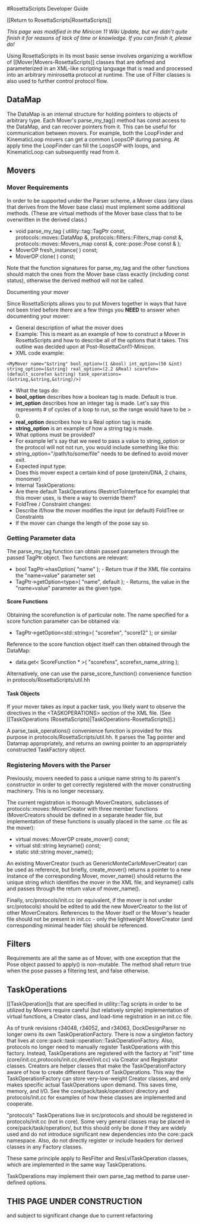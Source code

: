 #RosettaScripts Developer Guide

[[Return to RosettaScripts|RosettaScripts]]

*This page was modified in the Minicon 11 Wiki Update, but we didn't quite finish it for reasons of lack of time or knowledge. If you can finish it, please do!*

 Using RosettaScripts in its most basic sense involves organizing a workflow of [[Mover|Movers-RosettaScripts]] classes that are defined and parameterized in an XML-like scripting language that is read and processed into an arbitrary minirosetta protocol at runtime. The use of Filter classes is also used to further control protocol flow.

DataMap
-------

The DataMap is an internal structure for holding pointers to objects of arbitrary type. Each Mover's parse\_my\_tag() method has const access to the DataMap, and can recover pointers from it. This can be useful for communication between movers. For example, both the LoopFinder and KinematicLoop movers can get a common LoopsOP during parsing. At apply time the LoopFinder can fill the LoopsOP with loops, and KinematicLoop can subsequently read from it.

Movers
------

### Mover Requirements

In order to be supported under the Parser scheme, a Mover class (any class that derives from the Mover base class) must implement some additional methods. (These are virtual methods of the Mover base class that to be overwritten in the derived class.)

-   void parse\_my\_tag ( utility::tag::TagPtr const, protocols::moves::DataMap &, protocols::filters::Filters\_map const &, protocols::moves::Movers\_map const &, core::pose::Pose const & );
-   MoverOP fresh\_instance( ) const;
-   MoverOP clone( ) const;

Note that the function signatures for parse\_my\_tag and the other functions should match the ones from the Mover base class exactly (including const status), otherwise the derived method will not be called.

Documenting your mover

Since RosettaScripts allows you to put Movers together in ways that have not been tried before there are a few things you **NEED** to answer when documenting your mover:

-   General description of what the mover does
-   Example: This is meant as an example of how to construct a Mover in RosettaScripts and how to describe all of the options that it takes. This outline was decided upon at Post-RosettaCon11-Minicon.
-   XML code example:

```
<MyMover name="&string" bool_option=(1 &bool) int_option=(50 &int) string_option=(&string) real_option=(2.2 &Real) scorefxn=(default_scorefxn &string) task_operations=(&string,&string,&string)/>)
```

-   What the tags do:
-   **bool\_option** describes how a boolean tag is made. Default is true.
-   **int\_option** describes how an integer tag is made. Let's say this represents \# of cycles of a loop to run, so the range would have to be \> 0.
-   **real\_option** describes how to a Real option tag is made.
-   **string\_option** is an example of how a string tag is made.
-   What options must be provided?
-   For example let's say that we need to pass a value to string\_option or the protocol will not not run, you would include something like this:
-   string\_option="/path/to/some/file" needs to be defined to avoid mover exit.
-   Expected input type:
-   Does this mover expect a certain kind of pose (protein/DNA, 2 chains, monomer)
-   Internal TaskOperations:
-   Are there default TaskOperations (RestrictToInterface for example) that this mover uses, is there a way to override them?
-   FoldTree / Constraint changes:
-   Describe if/how the mover modifies the input (or default) FoldTree or Constraints
-   If the mover can change the length of the pose say so.


### Getting Parameter data

The parse\_my\_tag function can obtain passed parameters through the passed TagPtr object. Two functions are relevant:

-   bool TagPtr-\>hasOption( "name" ); - Return true if the XML file contains the "name=value" parameter set
-   TagPtr-\>getOption\<type\>( "name", default ); - Returns, the value in the "name=value" parameter as the given type.

#### Score Functions

Obtaining the scorefunction is of particular note. The name specified for a score function parameter can be obtained via:

-   TagPtr-\>getOption\<std::string\>( "scorefxn", "score12" ); or similar

Reference to the score function object itself can then obtained through the DataMap:

-   data.get\< ScoreFunction \* \>( "scorefxns", scorefxn\_name\_string );

Alternatively, one can use the parse\_score\_function() convenience function in protocols/RosettaScripts/util.hh

#### Task Objects

If your mover takes as input a packer task, you likely want to observe the directives in the \<TASKOPERATIONS\> section of the XML file. (See [[TaskOperations (RosettaScripts)|TaskOperations-RosettaScripts]].)

A parse\_task\_operations() convenience function is provided for this purpose in protocols/RosettaScripts/util.hh. It parses the Tag pointer and Datamap appropriately, and returns an owning pointer to an appropriately constructed TaskFactory object.

### Registering Movers with the Parser

Previously, movers needed to pass a unique name string to its parent's constructor in order to get correctly registered with the mover constructing machinery. This is no longer necessary.

The current registration is thorough MoverCreators, subclasses of protocols::moves::MoverCreator with three member functions (MoverCreators should be defined in a separate header file, but implementation of these functions is usually placed in the same .cc file as the mover):

-   virtual moves::MoverOP create\_mover() const;
-   virtual std::string keyname() const;
-   static std::string mover\_name();

An existing MoverCreator (such as GenericMonteCarloMoverCreator) can be used as reference, but briefly, create\_mover() returns a pointer to a new instance of the corresponding Mover, mover\_name() should returns the unique string which identifies the mover in the XML file, and keyname() calls and passes through the return value of mover\_name().

Finally, src/protocols/init.cc (or equivalent, if the mover is not under src/protocols) should be edited to add the new MoverCreator to the list of other MoverCreators. References to the Mover itself or the Mover's header file should not be present in init.cc - only the lightweight MoverCreator (and corresponding minimal header file) should be referenced.

Filters
-------

Requirements are all the same as of Mover, with one exception that the Pose object passed to apply() is non-mutable. The method shall return true when the pose passes a filtering test, and false otherwise.

TaskOperations
--------------

[[TaskOperation]]s that are specified in utility::Tag scripts in order to be utilized by Movers require careful (but relatively simple) implementation of virtual functions, a Creator class, and load-time registration in an init.cc file.

As of trunk revisions r34048, r34052, and r34063, DockDesignParser no longer owns its own TaskOperationFactory. There is now a singleton factory that lives at core::pack::task::operation::TaskOperationFactory. Also, protocols no longer need to manually register TaskOperations with this factory. Instead, TaskOperations are registered with the factory at "init" time (core/init.cc,protocols/init.cc,devel/init.cc) via Creator and Registrator classes. Creators are helper classes that make the TaskOperationFactory aware of how to create different flavors of TaskOperations. This way the TaskOperationFactory can store very-low-weight Creator classes, and only makes specific actual TaskOperations upon demand. This saves time, memory, and I/O. See the core/pack/task/operation/ directory and protocols/init.cc for examples of how these classes are implemented and cooperate.

"protocols" TaskOperations live in src/protocols and should be registered in protocols/init.cc (not in core). Some very general classes may be placed in core/pack/task/operation/, but this should only be done if they are widely used and do not introduce significant new dependencies into the core::pack namespace. Also, do not directly register or include headers for derived classes in any Factory classes.

These same principle apply to ResFilter and ResLvlTaskOperation classes, which are implemented in the same way TaskOperations.

TaskOperations may implement their own parse\_tag method to parse user-defined options.

THIS PAGE UNDER CONSTRUCTION
----------------------------

and subject to significant change due to current refactoring
